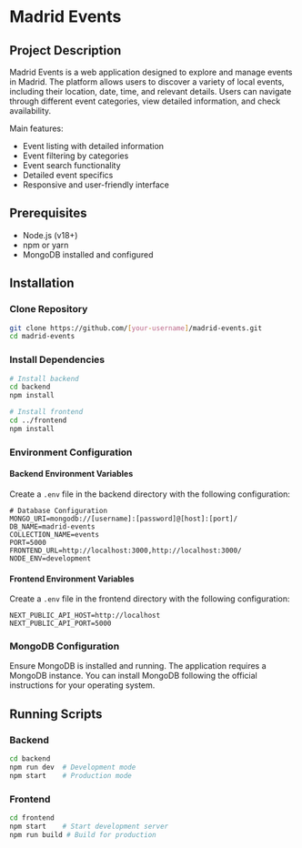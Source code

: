 # Madrid Events

## Project Description

Madrid Events is a web application designed to explore and manage events in Madrid. The platform allows users to discover a variety of local events, including their location, date, time, and relevant details. Users can navigate through different event categories, view detailed information, and check availability.

Main features:
- Event listing with detailed information
- Event filtering by categories
- Event search functionality
- Detailed event specifics
- Responsive and user-friendly interface

## Prerequisites

- Node.js (v18+)
- npm or yarn
- MongoDB installed and configured

## Installation

### Clone Repository
```bash
git clone https://github.com/[your-username]/madrid-events.git
cd madrid-events
```

### Install Dependencies
```bash
# Install backend
cd backend
npm install

# Install frontend
cd ../frontend
npm install
```

### Environment Configuration

#### Backend Environment Variables
Create a `.env` file in the backend directory with the following configuration:
```
# Database Configuration
MONGO_URI=mongodb://[username]:[password]@[host]:[port]/
DB_NAME=madrid-events
COLLECTION_NAME=events
PORT=5000
FRONTEND_URL=http://localhost:3000,http://localhost:3000/
NODE_ENV=development
```

#### Frontend Environment Variables
Create a `.env` file in the frontend directory with the following configuration:
```
NEXT_PUBLIC_API_HOST=http://localhost
NEXT_PUBLIC_API_PORT=5000
```

### MongoDB Configuration

Ensure MongoDB is installed and running. The application requires a MongoDB instance. You can install MongoDB following the official instructions for your operating system.

## Running Scripts

### Backend
```bash
cd backend
npm run dev  # Development mode
npm start    # Production mode
```

### Frontend
```bash
cd frontend
npm start    # Start development server
npm run build # Build for production
```